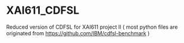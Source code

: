 # XAI611_CDFSL
Reduced version of CDFSL for XAI611 project II ( most python files are originated from https://github.com/IBM/cdfsl-benchmark )
